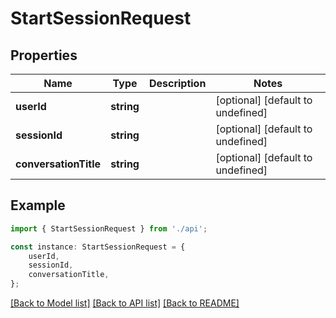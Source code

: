 # StartSessionRequest


## Properties

Name | Type | Description | Notes
------------ | ------------- | ------------- | -------------
**userId** | **string** |  | [optional] [default to undefined]
**sessionId** | **string** |  | [optional] [default to undefined]
**conversationTitle** | **string** |  | [optional] [default to undefined]

## Example

```typescript
import { StartSessionRequest } from './api';

const instance: StartSessionRequest = {
    userId,
    sessionId,
    conversationTitle,
};
```

[[Back to Model list]](../README.md#documentation-for-models) [[Back to API list]](../README.md#documentation-for-api-endpoints) [[Back to README]](../README.md)
